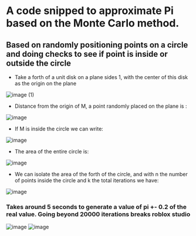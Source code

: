 # A code snipped to approximate Pi based on the Monte Carlo method.
## Based on randomly positioning points on a circle and doing checks to see if point is inside or outside the circle

  - Take a forth of a unit disk on a plane sides 1, with the center of this disk as the origin on the plane

![image (1)](https://github.com/MistiikDev/PiApproximationLua/assets/91028158/efff7757-62c9-45e8-a238-cb1b8612f2e5)
  - Distance from the origin of M, a point randomly placed on the plane is :
  
  ![image](https://github.com/MistiikDev/PiApproximationLua/assets/91028158/61f924a3-9ed1-42ad-9dbe-a42de24f3d69)
  - If M is inside the circle we can write:

![image](https://github.com/MistiikDev/PiApproximationLua/assets/91028158/7ade12e8-9a39-49ba-bff1-678e3aa30fc5)
  - The area of the entire circle is:

![image](https://github.com/MistiikDev/PiApproximationLua/assets/91028158/b7623df4-9ff9-4985-8ffa-6606fe02cc75)
  - We can isolate the area of the forth of the circle, and with n the number of points inside the circle and k the total iterations we have:

![image](https://github.com/MistiikDev/PiApproximationLua/assets/91028158/2848b9a6-94e2-4724-8787-a29509df2672)

### Takes around 5 seconds to generate a value of pi +- 0.2 of the real value. Going beyond 20000 iterations breaks roblox studio

![image](https://github.com/MistiikDev/PiApproximationLua/assets/91028158/e69f9b2c-30d9-4f61-b0b8-6e8e16d78719)
![image](https://github.com/MistiikDev/PiApproximationLua/assets/91028158/c6448cd0-dc7f-46f8-9af3-ecbef6382174)
